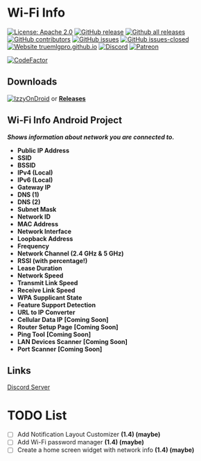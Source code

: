 # Wi-Fi Info
[![License: Apache 2.0](https://img.shields.io/badge/License-Apache%202.0-blue.svg)](https://opensource.org/licenses/Apache-2.0)
[![GitHub release](https://img.shields.io/github/release/TrueMLGPro/Wi-Fi_Info.svg)](https://GitHub.com/TrueMLGPro/Wi-Fi_Info/releases/)
[![Github all releases](https://img.shields.io/github/downloads/TrueMLGPro/Wi-Fi_Info/total.svg)](https://github.com/TrueMLGPro/Wi-Fi_Info/releases/)
[![GitHub contributors](https://img.shields.io/github/contributors/TrueMLGPro/Wi-Fi_Info.svg)](https://GitHub.com/TrueMLGPro/Wi-Fi_Info/graphs/contributors/)
[![GitHub issues](https://img.shields.io/github/issues/TrueMLGPro/Wi-Fi_Info.svg)](https://github.com/TrueMLGPro/Wi-Fi_Info/issues/)
[![GitHub issues-closed](https://img.shields.io/github/issues-closed/TrueMLGPro/Wi-Fi_Info.svg)](https://GitHub.com/TrueMLGPro/Wi-Fi_Info/issues?q=is:issue+is:closed)
[![Website truemlgpro.github.io](https://img.shields.io/website-up-down-green-red/https/truemlgpro.github.io/Wi-Fi_Info.svg)](https://truemlgpro.github.io/Wi-Fi_Info/)
[![Discord](https://img.shields.io/discord/601107291915419658.svg?label=&logo=discord&logoColor=ffffff&color=7389D8&labelColor=6A7EC2)](https://discord.gg/qxE2DFr)
[![Patreon](https://img.shields.io/badge/dynamic/json?color=ff424d&logo=patreon&logoColor=ffffff&label=&labelColor=fa2530&query=data.attributes.patron_count&suffix=%20patrons&url=https%3A%2F%2Fwww.patreon.com%2Fapi%2Fcampaigns%2F5328784)](https://patreon.com/truemlgpro)

[![CodeFactor](https://www.codefactor.io/repository/github/truemlgpro/wi-fi_info/badge/master)](https://www.codefactor.io/repository/github/truemlgpro/wi-fi_info/overview/master)

## Downloads
[![IzzyOnDroid](https://gitlab.com/IzzyOnDroid/repo/-/raw/master/assets/IzzyOnDroid.png)](https://apt.izzysoft.de/fdroid/index/apk/com.truemlgpro.wifiinfo)
or
**[Releases](https://github.com/TrueMLGPro/Wi-Fi_Info/releases/)**

## Wi-Fi Info Android Project
***Shows information about network you are connected to.***

* __Public IP Address__
* __SSID__
* __BSSID__
* __IPv4 (Local)__
* __IPv6 (Local)__
* __Gateway IP__
* __DNS (1)__
* __DNS (2)__
* __Subnet Mask__
* __Network ID__
* __MAC Address__
* __Network Interface__
* __Loopback Address__
* __Frequency__
* __Network Channel (2.4 GHz & 5 GHz)__
* __RSSI (with percentage!)__
* __Lease Duration__
* __Network Speed__
* __Transmit Link Speed__
* __Receive Link Speed__
* __WPA Supplicant State__
* __Feature Support Detection__
* __URL to IP Converter__
* __Cellular Data IP__ **[Coming Soon]**
* __Router Setup Page__ **[Coming Soon]**
* __Ping Tool__ **[Coming Soon]**
* __LAN Devices Scanner__ **[Coming Soon]**
* __Port Scanner__ **[Coming Soon]**

## Links
[Discord Server](https://discord.gg/qxE2DFr)

# TODO List

- [ ] Add Notification Layout Customizer **(1.4) (maybe)**
- [ ] Add Wi-Fi password manager **(1.4) (maybe)**
- [ ] Create a home screen widget with network info **(1.4) (maybe)**
